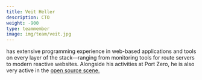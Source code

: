 ```yaml
---
title: Veit Heller
description: CTO
weight: -900
type: teammember
image: img/team/veit.jpg
---
```

has extensive programming experience in web-based applications and tools on every layer of the stack—ranging from monitoring tools for route servers to modern reactive websites.
Alongside his activities at Port Zero, he is also very active in the
[open source scene.](https://github.com/hellerve)
